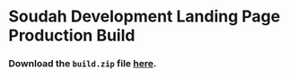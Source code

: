 # Soudah Development Landing Page Production Build

### Download the `build.zip` file [here](https://github.com/younes-alturkey/soudah-development-landing/raw/main/build.zip).
